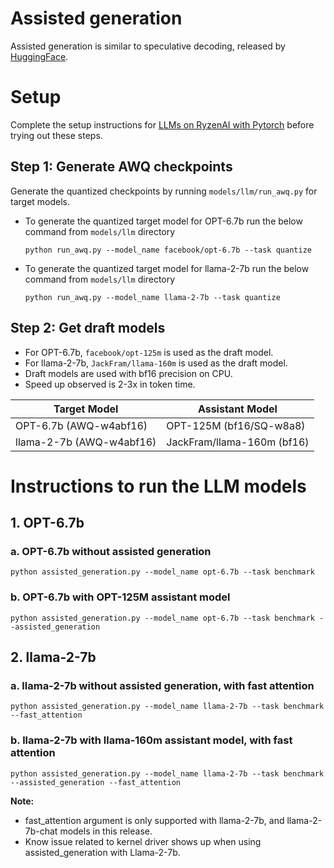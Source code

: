 # Assisted generation

Assisted generation is similar to speculative decoding, released by [HuggingFace](https://huggingface.co/blog/assisted-generation).

# Setup

Complete the setup instructions for [LLMs on RyzenAI with Pytorch](../llm/docs/README.md) before trying out these steps.

## Step 1: Generate AWQ checkpoints
Generate the quantized checkpoints by running ```models/llm/run_awq.py``` for target models. 

* To generate the quantized target model for OPT-6.7b run the below command from ```models/llm``` directory

  ```python run_awq.py --model_name facebook/opt-6.7b --task quantize```

* To generate the quantized target model for llama-2-7b run the below command from ```models/llm``` directory

  ```python run_awq.py --model_name llama-2-7b --task quantize```

## Step 2: Get draft models
* For OPT-6.7b, ```facebook/opt-125m``` is used as the draft model. 
* For llama-2-7b, ```JackFram/llama-160m``` is used as the draft model. 
* Draft models are used with bf16 precision on CPU.
* Speed up observed is 2-3x in token time. 

|   Target Model                | Assistant Model               |
|-------------------------------|-------------------------------|
| OPT-6.7b (AWQ-w4abf16)        | OPT-125M (bf16/SQ-w8a8)       |
| llama-2-7b (AWQ-w4abf16)	    | JackFram/llama-160m (bf16)    |

# Instructions to run the LLM models
## 1. OPT-6.7b
### a. OPT-6.7b without assisted generation

```python assisted_generation.py --model_name opt-6.7b --task benchmark ```

### b. OPT-6.7b with OPT-125M assistant model

```python assisted_generation.py --model_name opt-6.7b --task benchmark --assisted_generation```

## 2. llama-2-7b
### a. llama-2-7b without assisted generation, with fast attention

```python assisted_generation.py --model_name llama-2-7b --task benchmark --fast_attention```

### b. llama-2-7b with llama-160m assistant model, with fast attention

```python assisted_generation.py --model_name llama-2-7b --task benchmark --assisted_generation --fast_attention```

**Note:**
- fast_attention argument is only supported with llama-2-7b, and llama-2-7b-chat models in this release.
- Know issue related to kernel driver shows up when using assisted_generation with Llama-2-7b.
